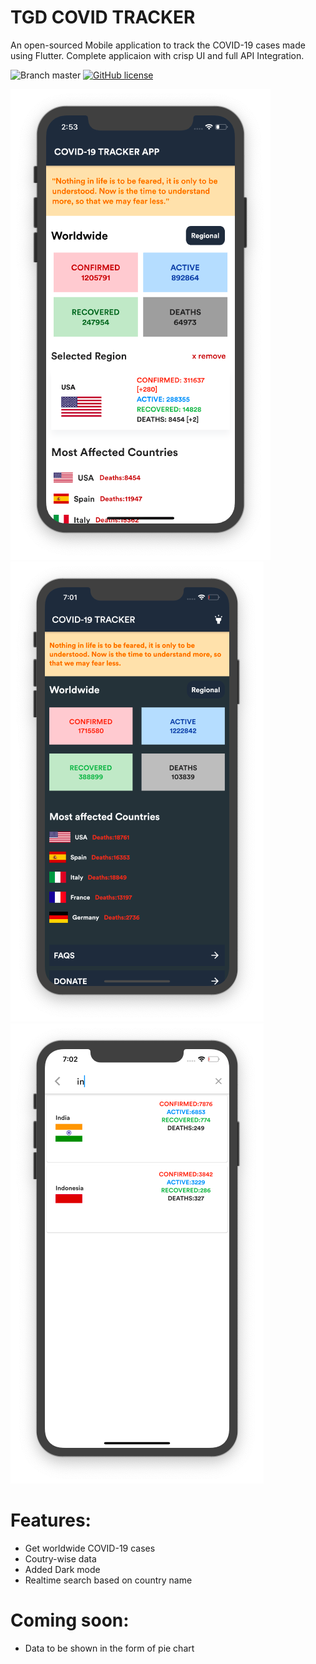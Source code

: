 # TGD COVID TRACKER
An open-sourced Mobile application to track the COVID-19 cases made using Flutter. Complete applicaion with crisp UI and full API Integration.

![Branch master](https://img.shields.io/badge/branch-master-brightgreen.svg?style=flat-square)  [![GitHub license](https://img.shields.io/badge/license-MIT-blue.svg)](https://raw.githubusercontent.com/temidtech/flutter-cheat-sheet/master/LICENSE)

![alt text](/ss1.png) ![alt text](/covid-dark.png) 
![alt text](/covid-search.png) 


# Features:

  - Get worldwide COVID-19 cases
  - Coutry-wise data
  - Added Dark mode 
  - Realtime search based on country name

# Coming soon:
  - Data to be shown in the form of pie chart
